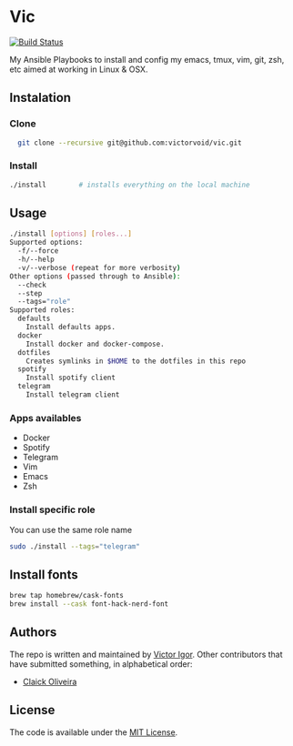 # Vic
[![Build Status](https://travis-ci.org/victorvoid/vic.svg?branch=master)](https://travis-ci.org/victorvoid/vic)

My Ansible Playbooks to install and config my emacs, tmux, vim, git, zsh, etc aimed at working in Linux & OSX.



## Instalation

### Clone

```bash
  git clone --recursive git@github.com:victorvoid/vic.git
```
### Install


```bash
./install        # installs everything on the local machine
```

## Usage

```bash
./install [options] [roles...]
Supported options:
  -f/--force
  -h/--help
  -v/--verbose (repeat for more verbosity)
Other options (passed through to Ansible):
  --check
  --step
  --tags="role"
Supported roles:
  defaults
    Install defaults apps.
  docker
    Install docker and docker-compose.
  dotfiles
    Creates symlinks in $HOME to the dotfiles in this repo
  spotify
    Install spotify client
  telegram
    Install telegram client
```

### Apps availables

- Docker
- Spotify
- Telegram
- Vim
- Emacs
- Zsh

### Install specific role

You can use the same role name

```bash
sudo ./install --tags="telegram"
```

## Install fonts


```sh
brew tap homebrew/cask-fonts
brew install --cask font-hack-nerd-font
```

Authors
--------
The repo is written and maintained by [Victor Igor](https://github.com/victorvoid). Other contributors that have submitted  something, in alphabetical order:

- [Claick Oliveira](https://github.com/claick-oliveira)

License
-------

The code is available under the [MIT License](LICENSE.md).
